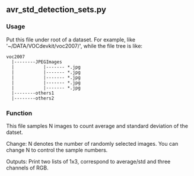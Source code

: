 
## avr_std_detection_sets.py
### Usage
Put this file under root of a dataset. 
For example, like '~/DATA/VOCdevkit/voc2007/', while the file tree is like:

    voc2007
      |--------JPEGImages
      |           |------- *.jpg
      |           |------- *.jpg
      |           |------- *.jpg
      |           |------- *.jpg
      |           |------- *.jpg
      |--------others1
      |--------others2
      
### Function
This file samples N images to count average and standard deviation of the datset. 

Change: N denotes the number of randomly selected images. You can change N to control the sample numbers.

Outputs: Print two lists of 1x3, correspond to average/std and three channels of RGB.
